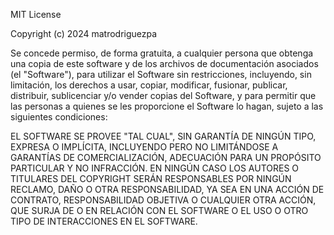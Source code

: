 MIT License

Copyright (c) 2024 matrodriguezpa

Se concede permiso, de forma gratuita, a cualquier persona que obtenga una copia de este software y de los archivos de documentación asociados (el "Software"), para utilizar el Software sin restricciones, incluyendo, sin limitación, los derechos a usar, copiar, modificar, fusionar, publicar, distribuir, sublicenciar y/o vender copias del Software, y para permitir que las personas a quienes se les proporcione el Software lo hagan, sujeto a las siguientes condiciones:

EL SOFTWARE SE PROVEE "TAL CUAL", SIN GARANTÍA DE NINGÚN TIPO, EXPRESA O IMPLÍCITA, INCLUYENDO PERO NO LIMITÁNDOSE A GARANTÍAS DE COMERCIALIZACIÓN, ADECUACIÓN PARA UN PROPÓSITO PARTICULAR Y NO INFRACCIÓN. EN NINGÚN CASO LOS AUTORES O TITULARES DEL COPYRIGHT SERÁN RESPONSABLES POR NINGÚN RECLAMO, DAÑO O OTRA RESPONSABILIDAD, YA SEA EN UNA ACCIÓN DE CONTRATO, RESPONSABILIDAD OBJETIVA O CUALQUIER OTRA ACCIÓN, QUE SURJA DE O EN RELACIÓN CON EL SOFTWARE O EL USO O OTRO TIPO DE INTERACCIONES EN EL SOFTWARE.
